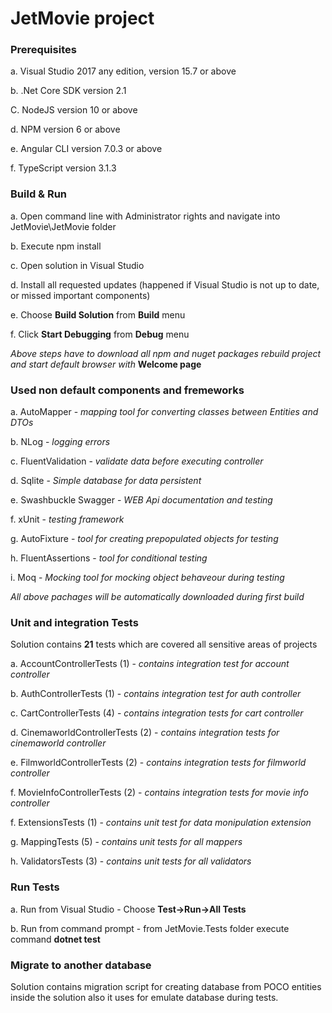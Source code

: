 # JetMovie project

### Prerequisites
  
  a. Visual Studio 2017 any edition,  version 15.7 or above
  
  b. .Net Core SDK version 2.1
  
  C. NodeJS version 10 or above
  
  d. NPM version 6 or above
  
  e. Angular CLI version 7.0.3 or above
  
  f. TypeScript version 3.1.3
  
  
### Build & Run
  
  a. Open command line with Administrator rights and navigate into JetMovie\JetMovie folder
  
  b. Execute npm install
  
  c. Open solution in Visual Studio
  
  d. Install all requested updates (happened if Visual Studio is not up to date, or missed important components)
  
  e. Choose **Build Solution** from **Build** menu
  
  f. Click **Start Debugging** from **Debug** menu
  
  *Above steps have to download all npm and nuget packages rebuild project and start default browser with* **Welcome page**
  
### Used non default components and fremeworks
  
  a. AutoMapper - *mapping tool for converting classes between Entities and DTOs*
  
  b. NLog - *logging errors*
  
  c. FluentValidation - *validate data before executing controller*
  
  d. Sqlite - *Simple database for data persistent*
  
  e. Swashbuckle Swagger - *WEB Api documentation and testing*
  
  f. xUnit - *testing framework*
  
  g. AutoFixture - *tool for creating prepopulated objects for testing*
  
  h. FluentAssertions - *tool for conditional testing*
  
  i. Moq - *Mocking tool for mocking object behaveour during testing*
  
  *All above pachages will be automatically downloaded during first build*
  
### Unit and integration Tests
  
  Solution contains **21** tests which are covered all sensitive areas of projects
  
  a. AccountControllerTests (1) - *contains integration test for account controller*
  
  b. AuthControllerTests (1) - *contains integration test for auth controller*
  
  c. CartControllerTests (4) - *contains integration tests for cart controller*
  
  d. CinemaworldControllerTests (2) - *contains integration tests for cinemaworld controller*
  
  e. FilmworldControllerTests (2) - *contains integration tests for filmworld controller*
  
  f. MovieInfoControllerTests (2) - *contains integration tests for movie info controller*

  f. ExtensionsTests (1) - *contains unit test for data monipulation extension*
  
  g. MappingTests (5) - *contains unit tests for all mappers*
  
  h. ValidatorsTests (3) - *contains unit tests for all validators*
  
### Run Tests

  a. Run from Visual Studio - Choose **Test->Run->All Tests**
  
  b. Run from command prompt - from JetMovie.Tests folder execute command **dotnet test**

### Migrate to another database

  Solution contains migration script for creating database from POCO entities inside the solution also it uses for emulate database during tests.
  